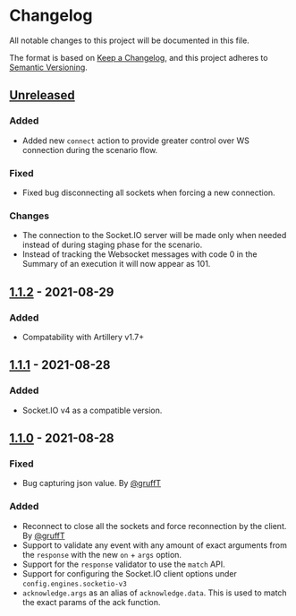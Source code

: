 # Changelog
All notable changes to this project will be documented in this file.

The format is based on [Keep a Changelog](https://keepachangelog.com/en/1.0.0/),
and this project adheres to [Semantic Versioning](https://semver.org/spec/v2.0.0.html).

## [Unreleased]
### Added
- Added new `connect` action to provide greater control over WS connection during the scenario flow.

### Fixed
- Fixed bug disconnecting all sockets when forcing a new connection.

### Changes
- The connection to the Socket.IO server will be made only when needed instead of during staging phase for the scenario.
- Instead of tracking the Websocket messages with code 0 in the Summary of an execution it will now appear as 101.  

## [1.1.2] - 2021-08-29
### Added
- Compatability with Artillery v1.7+

## [1.1.1] - 2021-08-28
### Added
- Socket.IO v4 as a compatible version.

## [1.1.0] - 2021-08-28
### Fixed
- Bug capturing json value. By [@gruffT](https://github.com/gruffT)
 
### Added
- Reconnect to close all the sockets and force reconnection by the client. By [@gruffT](https://github.com/gruffT)
- Support to validate any event with any amount of exact arguments from the `response` with the new `on` + `args` option.
- Support for the `response` validator to use the `match` API.
- Support for configuring the Socket.IO client options under `config.engines.socketio-v3`
- `acknowledge.args` as an alias of `acknowledge.data`. This is used to match the exact params of the ack function.

[Unreleased]: https://github.com/ptejada/artillery-engine-socketio-v3/compare/v1.1.2...HEAD
[1.1.2]: https://github.com//ptejada/artillery-engine-socketio-v3/compare/v1.1.1...v1.1.2
[1.1.1]: https://github.com//ptejada/artillery-engine-socketio-v3/compare/v1.1.0...v1.1.1
[1.1.0]: https://github.com//ptejada/artillery-engine-socketio-v3/compare/v1.0.1...v1.1.0

